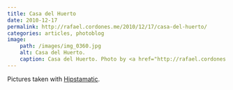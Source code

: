 ```yaml
---
title: Casa del Huerto
date: 2010-12-17
permalink: http://rafael.cordones.me/2010/12/17/casa-del-huerto/
categories: articles, photoblog
image:
    path: /images/img_0360.jpg
    alt: Casa del Huerto.
    caption: Casa del Huerto. Photo by <a href="http://rafael.cordones.me">Rafael Cordones</a>.
---
```


Pictures taken with <a href="http://hipstamatic.com/">Hipstamatic</a>.
